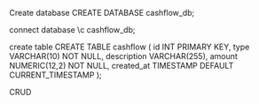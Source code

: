 Create database
CREATE DATABASE cashflow_db;


connect database
\c cashflow_db;


create table
CREATE TABLE cashflow (
id INT PRIMARY KEY,
type VARCHAR(10) NOT NULL,
description VARCHAR(255),
amount NUMERIC(12,2) NOT NULL,
created_at TIMESTAMP DEFAULT CURRENT_TIMESTAMP
);


CRUD